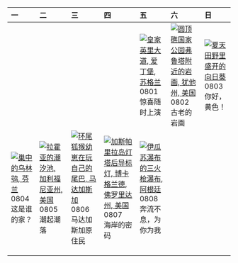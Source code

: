 | 一                                                                                                                                                                              | 二                                                                                                                                                                                                      | 三                                                                                                                                                                                         | 四                                                                                                                                                                                                           | 五                                                                                                                                                                                                 | 六                                                                                                                                                                                                         | 日                                                                                                                                                                                       |
|:-------------------------------------------------------------------------------------------------------------------------------------------------------------------------------|:-------------------------------------------------------------------------------------------------------------------------------------------------------------------------------------------------------|:------------------------------------------------------------------------------------------------------------------------------------------------------------------------------------------|:------------------------------------------------------------------------------------------------------------------------------------------------------------------------------------------------------------|:--------------------------------------------------------------------------------------------------------------------------------------------------------------------------------------------------|:----------------------------------------------------------------------------------------------------------------------------------------------------------------------------------------------------------|:----------------------------------------------------------------------------------------------------------------------------------------------------------------------------------------|
|                                                                                                                                                                                |                                                                                                                                                                                                        |                                                                                                                                                                                           |                                                                                                                                                                                                             | [![](https://www.bing.com/th?id=OHR.EdinburghFringe_ZH-CN5243292664_320x240.jpg "皇家英里大道, 爱丁堡, 苏格兰")](https://www.bing.com/th?id=OHR.EdinburghFringe_ZH-CN5243292664_UHD.jpg)<br>0801<br>惊喜随时上演    | [![](https://www.bing.com/th?id=OHR.FruitaPetroglyphs_ZH-CN5423905955_320x240.jpg "圆顶礁国家公园弗鲁塔附近的岩画, 犹他州, 美国")](https://www.bing.com/th?id=OHR.FruitaPetroglyphs_ZH-CN5423905955_UHD.jpg)<br>0802<br>古老的岩画 | [![](https://www.bing.com/th?id=OHR.HappySunflower_ZH-CN5840993161_320x240.jpg "夏天田野里盛开的向日葵")](https://www.bing.com/th?id=OHR.HappySunflower_ZH-CN5840993161_UHD.jpg)<br>0803<br>你好，黄色！ |
| [![](https://www.bing.com/th?id=OHR.LaplandOwl_ZH-CN6070251232_320x240.jpg "巢中的乌林鸮, 芬兰")](https://www.bing.com/th?id=OHR.LaplandOwl_ZH-CN6070251232_UHD.jpg)<br>0804<br>这是谁的家？ | [![](https://www.bing.com/th?id=OHR.CaliforniaTidepool_ZH-CN6273815361_320x240.jpg "拉霍亚的潮汐池‌, 加利福尼亚州, 美国")](https://www.bing.com/th?id=OHR.CaliforniaTidepool_ZH-CN6273815361_UHD.jpg)<br>0805<br>潮起潮落 | [![](https://www.bing.com/th?id=OHR.BabyLemur_ZH-CN6617977758_320x240.jpg "环尾狐猴幼崽在玩自己的尾巴‌, 马达加斯加")](https://www.bing.com/th?id=OHR.BabyLemur_ZH-CN6617977758_UHD.jpg)<br>0806<br>马达加斯加原住民 | [![](https://www.bing.com/th?id=OHR.GasparillaLight_ZH-CN6855683859_320x240.jpg "加斯帕里拉岛灯塔后导标灯, 博卡格兰德, 佛罗里达州, 美国")](https://www.bing.com/th?id=OHR.GasparillaLight_ZH-CN6855683859_UHD.jpg)<br>0807<br>海岸的密码 | [![](https://www.bing.com/th?id=OHR.IguazuArgentina_ZH-CN4457051931_320x240.jpg "伊瓜苏瀑布的三火枪瀑布, 阿根廷")](https://www.bing.com/th?id=OHR.IguazuArgentina_ZH-CN4457051931_UHD.jpg)<br>0808<br>奔流不息，为你为我 |                                                                                                                                                                                                           |                                                                                                                                                                                         |
|                                                                                                                                                                                |                                                                                                                                                                                                        |                                                                                                                                                                                           |                                                                                                                                                                                                             |                                                                                                                                                                                                   |                                                                                                                                                                                                           |                                                                                                                                                                                         |
|                                                                                                                                                                                |                                                                                                                                                                                                        |                                                                                                                                                                                           |                                                                                                                                                                                                             |                                                                                                                                                                                                   |                                                                                                                                                                                                           |                                                                                                                                                                                         |
|                                                                                                                                                                                |                                                                                                                                                                                                        |                                                                                                                                                                                           |                                                                                                                                                                                                             |                                                                                                                                                                                                   |                                                                                                                                                                                                           |                                                                                                                                                                                         |